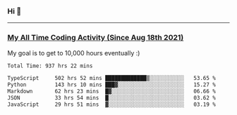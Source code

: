### Hi 🙂

---

### <a href="https://wakatime.com/@Eroxl">My All Time Coding Activity (Since Aug 18th 2021)</a>
My goal is to get to 10,000 hours eventually :)
<!--START_SECTION:waka-->

```txt
Total Time: 937 hrs 22 mins

TypeScript     502 hrs 52 mins █████████████▒░░░░░░░░░░░   53.65 %
Python         143 hrs 10 mins ███▓░░░░░░░░░░░░░░░░░░░░░   15.27 %
Markdown       62 hrs 23 mins  █▓░░░░░░░░░░░░░░░░░░░░░░░   06.66 %
JSON           33 hrs 54 mins  █░░░░░░░░░░░░░░░░░░░░░░░░   03.62 %
JavaScript     29 hrs 51 mins  ▓░░░░░░░░░░░░░░░░░░░░░░░░   03.19 %
```

<!--END_SECTION:waka-->
